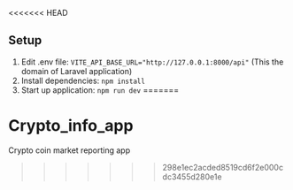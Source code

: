 <<<<<<< HEAD
## Setup
1. Edit .env file: `VITE_API_BASE_URL="http://127.0.0.1:8000/api"` (This the domain of Laravel application)
2. Install dependencies: `npm install`
3. Start up application: `npm run dev`
=======
# Crypto_info_app
Crypto coin market reporting app
>>>>>>> 298e1ec2acded8519cd6f2e000cdc3455d280e1e
